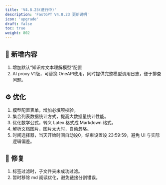 ```yaml
---
title: 'V4.8.23(进行中)'
description: 'FastGPT V4.8.23 更新说明'
icon: 'upgrade'
draft: false
toc: true
weight: 802
---
```



## 🚀 新增内容

1. 增加默认“知识库文本理解模型”配置
2. AI proxy V1版，可替换 OneAPI使用，同时提供完整模型调用日志，便于排查问题。

## ⚙️ 优化

1. 模型配置表单，增加必填项校验。
2. 集合列表数据统计方式，提高大数据量统计性能。
3. 优化数学公式，转义 Latex 格式成 Markdown 格式。
4. 解析文档图片，图片太大时，自动忽略。
5. 时间选择器，当天开始时间自动设0，结束设置设 23:59:59，避免 UI 与实际逻辑偏差。

## 🐛 修复

1. 标签过滤时，子文件夹未成功过滤。
2. 暂时移除 md 阅读优化，避免链接分割错误。